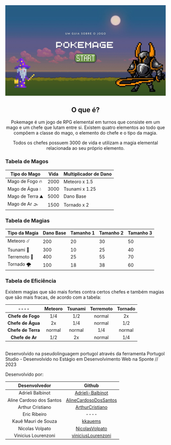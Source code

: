 <img src="capaPokemage.jpg">
<h2 align="center"> O que é? </h2>
<p align="center">Pokemage é um jogo de RPG elemental em turnos que consiste em um mago e um chefe que lutam entre si. 
Existem quatro elementos ao todo que compõem a classe do mago, o elemento do chefe e o tipo da magia.</p>
<p align="center">Todos os chefes possuem 3000 de vida e utilizam a magia elemental relacionada ao seu próprio elemento.</p>

### Tabela de Magos

Tipo do Mago | Vida | Multiplicador de Dano
---|---|---|
Mago de Fogo 🔥 | 2000 | Meteoro x 1.5
Mago de Água 💧 | 3000 | Tsunami x 1.25
Mago de Terra ⛰️| 5000 | Dano Base
Mago de Ar 🌫| 1500 | Tornado x 2

### Tabela de Magias

Tipo da Magia | Dano Base | Tamanho 1 | Tamanho 2 | Tamanho 3
---- | ---- | ---- | ---- | ---- 
Meteoro ☄️| 200 | 20 | 30 | 50
Tsunami 🌊| 300 | 10 | 25 | 40
Terremoto 🌋| 400 | 25 | 55 | 70
Tornado 🌪️| 100 | 18 | 38 | 60

### Tabela de Eficiência
<p>Existem magias que são mais fortes contra certos chefes e também magias que são mais fracas, de acordo com a tabela: </p>

---- | Meteoro | Tsunami | Terremoto | Tornado
:---: | :---: | :---: | :---: | :---:
**Chefe de Fogo** | 1/4 | 1/2 | normal | 2x
**Chefe de Água** | 2x | 1/4 | normal | 1/2
**Chefe de Terra** | normal | normal | 1/4 | normal
**Chefe de Ar** | 1/2 | 2x | normal | 1/4

<h2></h2>

Desenvolvido na pseudolinguagem portugol através da ferramenta Portugol Studio - Desenvolvido no Estágio em Desenvolvimento Web na Sponte // 2023

Desenvolvido por: 

Desenvolvedor | Github
:---: | :---:
Adrieli Balbinot | [Adrieli-Balbinot](https://github.com/Adrieli-Balbinot)
Aline Cardoso dos Santos | [AlineCardosoDosSantos](https://github.com/AlineCardosoDosSantos)
Arthur Cristiano | [ArthurCristiano](https://github.com/ArthurCristiano)
Eric Ribeiro | ----
Kauê Mauri de Souza | [kkauems](https://github.com/kkauems)
Nicolas Volpato | [NicolasVolpato](https://github.com/NicolasVolpato)
Vinicius Lourenzoni | [viniciusLourenzoni](https://github.com/viniciusLourenzoni)


